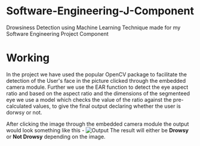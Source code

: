 # Software-Engineering-J-Component
Drowsiness Detection using Machine Learning Technique made for my Software Engineering Project Component

# Working
In the project we have used the popular OpenCV package to facilitate the detection of the User's face in the picture clicked through the embedded camera module. Further we use the EAR function to detect the eye aspect ratio and based on the aspect ratio and the dimensions of the segmenteed eye we use a model which checks the value of the ratio against the pre-calculated values, to give the final output declaring whether the user is dorwsy or not.

After clicking the image through the embedded camera module the output would look something like this - 
![Output](https://imgur.com/iyboGgg.png)
The result will either be **Drowsy** or **Not Drowsy** depending on the image.

